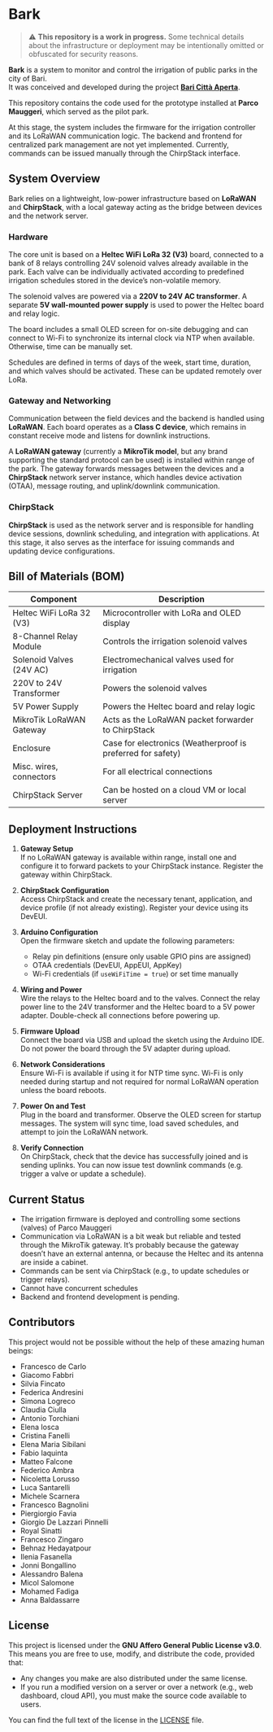 # Bark
> ⚠️ **This repository is a work in progress.** Some technical details about the infrastructure or deployment may be intentionally omitted or obfuscated for security reasons.

**Bark** is a system to monitor and control the irrigation of public parks in the city of Bari.  
It was conceived and developed during the project **[Bari Città Aperta](https://baricittaperta.xyz/)**.

This repository contains the code used for the prototype installed at **Parco Mauggeri**, which served as the pilot park.

At this stage, the system includes the firmware for the irrigation controller and its LoRaWAN communication logic. The backend and frontend for centralized park management are not yet implemented. Currently, commands can be issued manually through the ChirpStack interface.

## System Overview

Bark relies on a lightweight, low-power infrastructure based on **LoRaWAN** and **ChirpStack**, with a local gateway acting as the bridge between devices and the network server.

### Hardware

The core unit is based on a **Heltec WiFi LoRa 32 (V3)** board, connected to a bank of 8 relays controlling 24V solenoid valves already available in the park. Each valve can be individually activated according to predefined irrigation schedules stored in the device’s non-volatile memory.

The solenoid valves are powered via a **220V to 24V AC transformer**. A separate **5V wall-mounted power supply** is used to power the Heltec board and relay logic.

The board includes a small OLED screen for on-site debugging and can connect to Wi-Fi to synchronize its internal clock via NTP when available. Otherwise, time can be manually set.

Schedules are defined in terms of days of the week, start time, duration, and which valves should be activated. These can be updated remotely over LoRa.

### Gateway and Networking

Communication between the field devices and the backend is handled using **LoRaWAN**. Each board operates as a **Class C device**, which remains in constant receive mode and listens for downlink instructions.

A **LoRaWAN gateway** (currently a **MikroTik model**, but any brand supporting the standard protocol can be used) is installed within range of the park. The gateway forwards messages between the devices and a **ChirpStack** network server instance, which handles device activation (OTAA), message routing, and uplink/downlink communication.

### ChirpStack

**ChirpStack** is used as the network server and is responsible for handling device sessions, downlink scheduling, and integration with applications. At this stage, it also serves as the interface for issuing commands and updating device configurations.

## Bill of Materials (BOM)

| Component                | Description                                                 |
| ------------------------ | ----------------------------------------------------------- |
| Heltec WiFi LoRa 32 (V3) | Microcontroller with LoRa and OLED display                  |
| 8-Channel Relay Module   | Controls the irrigation solenoid valves                     |
| Solenoid Valves (24V AC) | Electromechanical valves used for irrigation                |
| 220V to 24V Transformer  | Powers the solenoid valves                                  |
| 5V  Power Supply         | Powers the Heltec board and relay logic                     |
| MikroTik LoRaWAN Gateway | Acts as the LoRaWAN packet forwarder to ChirpStack          |
| Enclosure                | Case for electronics (Weatherproof is preferred for safety) |
| Misc. wires, connectors  | For all electrical connections                              |
| ChirpStack Server        | Can be hosted on a cloud VM or local server                 |

## Deployment Instructions

1. **Gateway Setup**  
   If no LoRaWAN gateway is available within range, install one and configure it to forward packets to your ChirpStack instance. Register the gateway within ChirpStack.

2. **ChirpStack Configuration**  
   Access ChirpStack and create the necessary tenant, application, and device profile (if not already existing). Register your device using its DevEUI.

3. **Arduino Configuration**  
   Open the firmware sketch and update the following parameters:
    - Relay pin definitions (ensure only usable GPIO pins are assigned)
    - OTAA credentials (DevEUI, AppEUI, AppKey)
    - Wi-Fi credentials (if `useWiFiTime = true`) or set time manually

4. **Wiring and Power**  
   Wire the relays to the Heltec board and to the valves. Connect the relay power line to the 24V transformer and the Heltec board to a 5V power adapter. Double-check all connections before powering up.

5. **Firmware Upload**  
   Connect the board via USB and upload the sketch using the Arduino IDE. Do not power the board through the 5V adapter during upload.

6. **Network Considerations**  
   Ensure Wi-Fi is available if using it for NTP time sync. Wi-Fi is only needed during startup and not required for normal LoRaWAN operation unless the board reboots.

7. **Power On and Test**  
   Plug in the board and transformer. Observe the OLED screen for startup messages. The system will sync time, load saved schedules, and attempt to join the LoRaWAN network.

8. **Verify Connection**  
   On ChirpStack, check that the device has successfully joined and is sending uplinks. You can now issue test downlink commands (e.g. trigger a valve or update a schedule).

## Current Status

- The irrigation firmware is deployed and controlling some sections (valves) of Parco Mauggeri
- Communication via LoRaWAN is a bit weak but reliable and tested through the MikroTik gateway. It’s probably because the gateway doesn’t have an external antenna, or because the Heltec and its antenna are inside a cabinet.
- Commands can be sent via ChirpStack (e.g., to update schedules or trigger relays).
- Cannot have concurrent schedules
- Backend and frontend development is pending.

## Contributors

This project would not be possible without the help of these amazing human beings:  

- Francesco de Carlo
- Giacomo Fabbri
- Silvia Fincato
- Federica Andresini
- Simona Logreco
- Claudia Ciulla
- Antonio Torchiani
- Elena Iosca
- Cristina Fanelli
- Elena Maria Sibilani
- Fabio Iaquinta
- Matteo Falcone
- Federico Ambra
- Nicoletta Lorusso
- Luca Santarelli
- Michele Scarnera
- Francesco Bagnolini
- Piergiorgio Favia
- Giorgio De Lazzari Pinnelli
- Royal Sinatti
- Francesco Zingaro
- Behnaz Hedayatpour
- Ilenia Fasanella
- Jonni Bongallino
- Alessandro Balena
- Micol Salomone
- Mohamed Fadiga
- Anna Baldassarre  

## License

This project is licensed under the **GNU Affero General Public License v3.0**.  
This means you are free to use, modify, and distribute the code, provided that:
- Any changes you make are also distributed under the same license.
- If you run a modified version on a server or over a network (e.g., web dashboard, cloud API), you must make the source code available to users.

You can find the full text of the license in the [LICENSE](./LICENSE) file.
